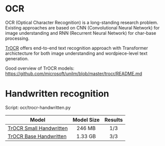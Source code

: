 # OCR

OCR (Optical Character Recognition) is a long-standing research problem. Existing approaches
are based on CNN (Convolutional Neural Network) for image understanding and RNN (Recurrent Neural Network)
for char-base processing.

[TrOCR](https://arxiv.org/abs/2109.10282) offers end-to-end text recognition approach with Transformer
archictecture for both image understanding and wordpiece-level text generation.

Good overview of TrOCR models: https://github.com/microsoft/unilm/blob/master/trocr/README.md

# Handwritten recognition

Script: ocr/trocr-handwritten.py

| Model | Model Size | Results |
| --- | :---: | :---: |
| [TrOCR Small Handwritten](https://huggingface.co/microsoft/trocr-small-handwritten/tree/main) | 246 MB | 1/3 |
| [TrOCR Base Handwritten](https://huggingface.co/microsoft/trocr-base-handwritten/tree/main) | 1.33 GB | 3/3 |
